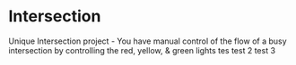 # Intersection
Unique Intersection project - You have manual control of the flow of a busy intersection by controlling the red, yellow, &amp; green lights tes test 2 test 3
